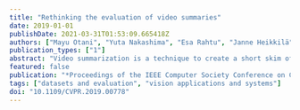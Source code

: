 ```yaml
---
title: "Rethinking the evaluation of video summaries"
date: 2019-01-01
publishDate: 2021-03-31T01:53:09.665418Z
authors: ["Mayu Otani", "Yuta Nakashima", "Esa Rahtu", "Janne Heikkilä", "Janne Heikkila"]
publication_types: ["1"]
abstract: "Video summarization is a technique to create a short skim of the original video while preserving the main stories/content. There exists a substantial interest in automatizing this process due to the rapid growth of the available material. The recent progress has been facilitated by public benchmark datasets, which enable easy and fair comparison of methods. Currently the established evaluation protocol is to compare the generated summary with respect to a set of reference summaries provided by the dataset. In this paper, we will provide in-depth assessment of this pipeline using two popular benchmark datasets. Surprisingly, we observe that randomly generated summaries achieve comparable or better performance to the state-of-the-art. In some cases, the random summaries outperform even the human generated summaries in leave-one-out experiments. Moreover, it turns out that the video segmentation, which is often considered as a fixed pre-processing method, has the most significant impact on the performance measure. Based on our observations, we propose alternative approaches for assessing the importance scores as well as an intuitive visualization of correlation between the estimated scoring and human annotations."
featured: false
publication: "*Proceedings of the IEEE Computer Society Conference on Computer Vision and Pattern Recognition*"
tags: ["datasets and evaluation", "vision applications and systems"]
doi: "10.1109/CVPR.2019.00778"
---
```


